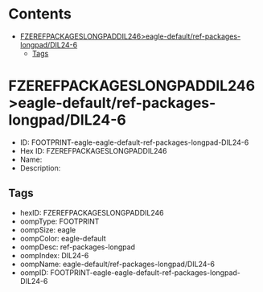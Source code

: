 



Contents
========

* [FZEREFPACKAGESLONGPADDIL246>eagle-default/ref-packages-longpad/DIL24-6](#fzerefpackageslongpaddil246eagle-defaultref-packages-longpaddil24-6)
	* [Tags](#tags)

# FZEREFPACKAGESLONGPADDIL246>eagle-default/ref-packages-longpad/DIL24-6

- ID: FOOTPRINT-eagle-eagle-default-ref-packages-longpad-DIL24-6
- Hex ID: FZEREFPACKAGESLONGPADDIL246
- Name: 
- Description: 

## Tags

- hexID: FZEREFPACKAGESLONGPADDIL246
- oompType: FOOTPRINT
- oompSize: eagle
- oompColor: eagle-default
- oompDesc: ref-packages-longpad
- oompIndex: DIL24-6
- oompName: eagle-default/ref-packages-longpad/DIL24-6
- oompID: FOOTPRINT-eagle-eagle-default-ref-packages-longpad-DIL24-6
